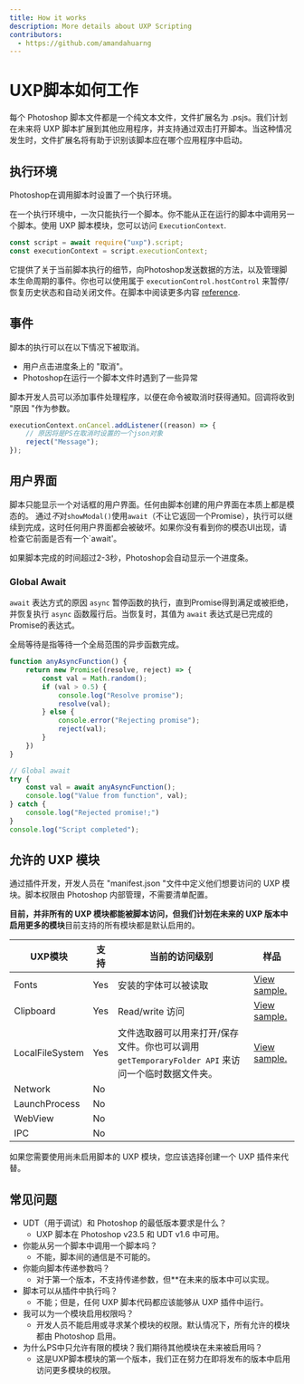 ```yaml
---
title: How it works
description: More details about UXP Scripting
contributors:
  - https://github.com/amandahuarng
---
```


# UXP脚本如何工作
每个 Photoshop 脚本文件都是一个纯文本文件，文件扩展名为 .psjs。我们计划在未来将 UXP 脚本扩展到其他应用程序，并支持通过双击打开脚本。当这种情况发生时，文件扩展名将有助于识别该脚本应在哪个应用程序中启动。

## 执行环境
Photoshop在调用脚本时设置了一个执行环境。

在一个执行环境中，一次只能执行一个脚本。你不能从正在运行的脚本中调用另一个脚本。使用 UXP 脚本模块，您可以访问  `ExecutionContext`.

```js
const script = await require("uxp").script;
const executionContext = script.executionContext;
```
它提供了关于当前脚本执行的细节，向Photoshop发送数据的方法，以及管理脚本生命周期的事件。你也可以使用属于 `executionControl.hostControl` 来暂停/恢复历史状态和自动关闭文件。在脚本中阅读更多内容 [reference](../reference/).

## 事件 
脚本的执行可以在以下情况下被取消。
* 用户点击进度条上的 "取消"。
* Photoshop在运行一个脚本文件时遇到了一些异常 

脚本开发人员可以添加事件处理程序，以便在命令被取消时获得通知。回调将收到 "原因 "作为参数。

```js
executionContext.onCancel.addListener((reason) => {
    // 原因将是PS在取消时设置的一个json对象
    reject("Message");
});
```

## 用户界面
脚本只能显示一个对话框的用户界面。任何由脚本创建的用户界面在本质上都是模态的。 通过*不*对`showModal()`使用`await`（不让它返回一个Promise），执行可以继续到完成，这时任何用户界面都会被破坏。如果你没有看到你的模态UI出现，请检查它前面是否有一个`await'。

如果脚本完成的时间超过2-3秒，Photoshop会自动显示一个进度条。


### Global Await
`await` 表达方式的原因 `async` 暂停函数的执行，直到Promise得到满足或被拒绝，并恢复执行  `async` 函数履行后。当恢复时，其值为 `await` 表达式是已完成的Promise的表达式。

全局等待是指等待一个全局范围的异步函数完成。

```js
function anyAsyncFunction() {
    return new Promise((resolve, reject) => {
        const val = Math.random();
        if (val > 0.5) {
            console.log("Resolve promise");
            resolve(val);
        } else {
            console.error("Rejecting promise");
            reject(val);
        }
    })
}

// Global await
try {
    const val = await anyAsyncFunction();
    console.log("Value from function", val);
} catch {
    console.log("Rejected promise!;")
}
console.log("Script completed");
```

## 允许的 UXP 模块
通过插件开发，开发人员在 "manifest.json "文件中定义他们想要访问的 UXP 模块。脚本权限由 Photoshop 内部管理，不需要清单配置。

**目前，并非所有的 UXP 模块都能被脚本访问，但我们计划在未来的 UXP 版本中启用更多的模块**目前支持的所有模块都是默认启用的。


| UXP模块 | 支持 | 当前的访问级别 | 样品 |
| --- | --- | --- | --- |
| Fonts | Yes | 安装的字体可以被读取 | [View sample.](../samples/index.md#access-installed-fonts) |
| Clipboard | Yes | Read/write  访问 | [View sample.](../samples/index.md#readwrite-to-clipboard)|
| LocalFileSystem | Yes | 文件选取器可以用来打开/保存文件。你也可以调用 ```getTemporaryFolder API``` 来访问一个临时数据文件夹。 | [View sample.](../samples/index.md#access-the-local-filesystem) |
| Network | No |  ||
| LaunchProcess | No |  ||
| WebView | No |  ||
| IPC  | No |  ||

如果您需要使用尚未启用脚本的 UXP 模块，您应该选择创建一个 UXP 插件来代替。

## 常见问题
* UDT（用于调试）和 Photoshop 的最低版本要求是什么？
  * UXP 脚本在 Photoshop v23.5 和 UDT v1.6 中可用。
* 你能从另一个脚本中调用一个脚本吗？
  * 不能，脚本间的通信是不可能的。
* 你能向脚本传递参数吗？
  * 对于第一个版本，不支持传递参数，但**在未来的版本中可以实现。
* 脚本可以从插件中执行吗？
  * 不能；但是，任何 UXP 脚本代码都应该能够从 UXP 插件中运行。
* 我可以为一个模块启用权限吗？
  * 开发人员不能启用或寻求某个模块的权限。默认情况下，所有允许的模块都由 Photoshop 启用。
* 为什么PS中只允许有限的模块？我们期待其他模块在未来被启用吗？
  * 这是UXP脚本模块的第一个版本，我们正在努力在即将发布的版本中启用访问更多模块的权限。